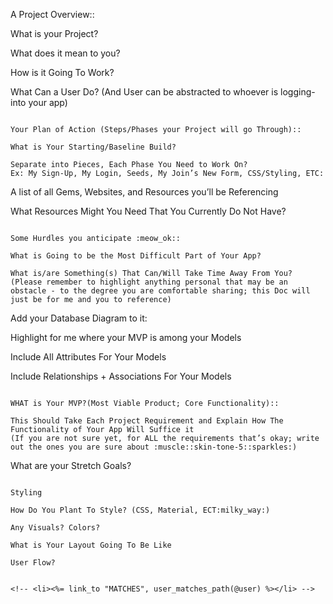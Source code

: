 A Project Overview:: 

What is your Project? 

What does it mean to you? 

How is it Going To Work? 

What Can a User Do? 
(And User can be abstracted to whoever is logging-into your app)

~~~~~~~~~

Your Plan of Action (Steps/Phases your Project will go Through)::

What is Your Starting/Baseline Build? 

Separate into Pieces, Each Phase You Need to Work On?
Ex: My Sign-Up, My Login, Seeds, My Join’s New Form, CSS/Styling, ETC:

~~~~~~~~~~

A list of all Gems, Websites, and Resources you’ll be Referencing 

What Resources Might You Need That You Currently Do Not Have? 

~~~~~~~~~~~

Some Hurdles you anticipate :meow_ok::

What is Going to be the Most Difficult Part of Your App?

What is/are Something(s) That Can/Will Take Time Away From You?
(Please remember to highlight anything personal that may be an obstacle - to the degree you are comfortable sharing; this Doc will just be for me and you to reference)

~~~~~~~~~~~

Add your Database Diagram to it:

Highlight for me where your MVP is among your Models

Include All Attributes For Your Models

Include Relationships + Associations For Your Models

~~~~~~~~~~

WHAT is Your MVP?(Most Viable Product; Core Functionality)::

This Should Take Each Project Requirement and Explain How The Functionality of Your App Will Suffice it
(If you are not sure yet, for ALL the requirements that’s okay; write out the ones you are sure about :muscle::skin-tone-5::sparkles:)

~~~~~~~~~~~~~

What are your Stretch Goals?

~~~~~~~~~~~~~~~

Styling 

How Do You Plant To Style? (CSS, Material, ECT:milky_way:)
  
Any Visuals? Colors?

What is Your Layout Going To Be Like

User Flow?


<!-- <li><%= link_to "MATCHES", user_matches_path(@user) %></li> -->

